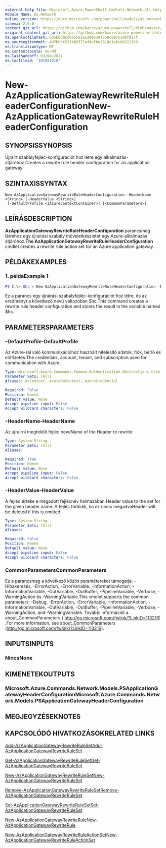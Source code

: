 ```yaml
---
external help file: Microsoft.Azure.PowerShell.Cmdlets.Network.dll-Help.xml
Module Name: Az.Network
online version: https://docs.microsoft.com/powershell/module/az.network/new-azapplicationgatewayrewriteruleheaderconfiguration
schema: 2.0.0
content_git_url: https://github.com/Azure/azure-powershell/blob/master/src/Network/Network/help/New-AzApplicationGatewayRewriteRuleHeaderConfiguration.md
original_content_git_url: https://github.com/Azure/azure-powershell/blob/master/src/Network/Network/help/New-AzApplicationGatewayRewriteRuleHeaderConfiguration.md
ms.openlocfilehash: 6d5bbd0cd0b5581e129e63e7559c09751d8f91cf
ms.sourcegitcommit: 4dfb0cc533b83f77afdcfbe2618c1e6c8d221330
ms.translationtype: MT
ms.contentlocale: hu-HU
ms.lasthandoff: 03/04/2021
ms.locfileid: "101921010"
---
```

# <span data-ttu-id="619fe-101">New-AzApplicationGatewayRewriteRuleHeaderConfiguration</span><span class="sxs-lookup"><span data-stu-id="619fe-101">New-AzApplicationGatewayRewriteRuleHeaderConfiguration</span></span>

## <span data-ttu-id="619fe-102">SYNOPSIS</span><span class="sxs-lookup"><span data-stu-id="619fe-102">SYNOPSIS</span></span>
<span data-ttu-id="619fe-103">Újraírt szabályfejléc-konfigurációt hoz létre egy alkalmazás-átjáróhoz.</span><span class="sxs-lookup"><span data-stu-id="619fe-103">Creates a rewrite rule header configuration for an application gateway.</span></span>

## <span data-ttu-id="619fe-104">SZINTAXIS</span><span class="sxs-lookup"><span data-stu-id="619fe-104">SYNTAX</span></span>

```
New-AzApplicationGatewayRewriteRuleHeaderConfiguration -HeaderName <String> [-HeaderValue <String>]
 [-DefaultProfile <IAzureContextContainer>] [<CommonParameters>]
```

## <span data-ttu-id="619fe-105">LEÍRÁS</span><span class="sxs-lookup"><span data-stu-id="619fe-105">DESCRIPTION</span></span>
<span data-ttu-id="619fe-106">**AzApplicationGatewayRewriteRuleHeaderConfiguration** parancsmag létrehoz egy újraírási szabály műveletkészletet egy Azure-alkalmazás átjáróhoz.</span><span class="sxs-lookup"><span data-stu-id="619fe-106">**The AzApplicationGatewayRewriteRuleHeaderConfiguration** cmdlet creates a rewrite rule action set for an Azure application gateway.</span></span>

## <span data-ttu-id="619fe-107">PÉLDÁK</span><span class="sxs-lookup"><span data-stu-id="619fe-107">EXAMPLES</span></span>

### <span data-ttu-id="619fe-108">1. példa</span><span class="sxs-lookup"><span data-stu-id="619fe-108">Example 1</span></span>
```powershell
PS C:\> $hc = New-AzApplicationGatewayRewriteRuleHeaderConfiguration -HeaderName abc -HeaderValue def
```

<span data-ttu-id="619fe-109">Ez a parancs egy újraírási szabályfejléc-konfigurációt hoz létre, és az eredményt a következő nevű változóban $hc.</span><span class="sxs-lookup"><span data-stu-id="619fe-109">This command creates a rewrite rule header configuration and stores the result in the variable named $hc.</span></span>

## <span data-ttu-id="619fe-110">PARAMETERS</span><span class="sxs-lookup"><span data-stu-id="619fe-110">PARAMETERS</span></span>

### <span data-ttu-id="619fe-111">-DefaultProfile</span><span class="sxs-lookup"><span data-stu-id="619fe-111">-DefaultProfile</span></span>
<span data-ttu-id="619fe-112">Az Azure-ral való kommunikációhoz használt hitelesítő adatok, fiók, bérlő és előfizetés.</span><span class="sxs-lookup"><span data-stu-id="619fe-112">The credentials, account, tenant, and subscription used for communication with Azure.</span></span>

```yaml
Type: Microsoft.Azure.Commands.Common.Authentication.Abstractions.Core.IAzureContextContainer
Parameter Sets: (All)
Aliases: AzContext, AzureRmContext, AzureCredential

Required: False
Position: Named
Default value: None
Accept pipeline input: False
Accept wildcard characters: False
```

### <span data-ttu-id="619fe-113">-HeaderName</span><span class="sxs-lookup"><span data-stu-id="619fe-113">-HeaderName</span></span>
<span data-ttu-id="619fe-114">Az újraírni megfelelő fejléc neve</span><span class="sxs-lookup"><span data-stu-id="619fe-114">Name of the Header to rewrite</span></span>

```yaml
Type: System.String
Parameter Sets: (All)
Aliases:

Required: True
Position: Named
Default value: None
Accept pipeline input: False
Accept wildcard characters: False
```

### <span data-ttu-id="619fe-115">-HeaderValue</span><span class="sxs-lookup"><span data-stu-id="619fe-115">-HeaderValue</span></span>
<span data-ttu-id="619fe-116">A fejléc értéke a megadott fejlécnév halmazában.</span><span class="sxs-lookup"><span data-stu-id="619fe-116">Header value to the set for the given header name.</span></span>
<span data-ttu-id="619fe-117">A fejléc törlődik, ha ez nincs megadva</span><span class="sxs-lookup"><span data-stu-id="619fe-117">Header will be deleted if this is omitted</span></span>

```yaml
Type: System.String
Parameter Sets: (All)
Aliases:

Required: False
Position: Named
Default value: None
Accept pipeline input: False
Accept wildcard characters: False
```

### <span data-ttu-id="619fe-118">CommonParameters</span><span class="sxs-lookup"><span data-stu-id="619fe-118">CommonParameters</span></span>
<span data-ttu-id="619fe-119">Ez a parancsmag a következő közös paramétereket támogatja: -Hibakeresés, -ErrorAction, -ErrorVariable, -InformationAction, -InformationVariable, -OutVariable, -OutBuffer, -PipelineVariable, -Verbose, -WarningAction és -WarningVariable.</span><span class="sxs-lookup"><span data-stu-id="619fe-119">This cmdlet supports the common parameters: -Debug, -ErrorAction, -ErrorVariable, -InformationAction, -InformationVariable, -OutVariable, -OutBuffer, -PipelineVariable, -Verbose, -WarningAction, and -WarningVariable.</span></span> <span data-ttu-id="619fe-120">További információt a about_CommonParameters ( http://go.microsoft.com/fwlink/?LinkID=113216) .</span><span class="sxs-lookup"><span data-stu-id="619fe-120">For more information, see about_CommonParameters (http://go.microsoft.com/fwlink/?LinkID=113216).</span></span>

## <span data-ttu-id="619fe-121">INPUTS</span><span class="sxs-lookup"><span data-stu-id="619fe-121">INPUTS</span></span>

### <span data-ttu-id="619fe-122">Nincs</span><span class="sxs-lookup"><span data-stu-id="619fe-122">None</span></span>

## <span data-ttu-id="619fe-123">KIMENETEK</span><span class="sxs-lookup"><span data-stu-id="619fe-123">OUTPUTS</span></span>

### <span data-ttu-id="619fe-124">Microsoft.Azure.Commands.Network.Models.PSApplicationGatewayHeaderConfiguration</span><span class="sxs-lookup"><span data-stu-id="619fe-124">Microsoft.Azure.Commands.Network.Models.PSApplicationGatewayHeaderConfiguration</span></span>

## <span data-ttu-id="619fe-125">MEGJEGYZÉSEK</span><span class="sxs-lookup"><span data-stu-id="619fe-125">NOTES</span></span>

## <span data-ttu-id="619fe-126">KAPCSOLÓDÓ HIVATKOZÁSOK</span><span class="sxs-lookup"><span data-stu-id="619fe-126">RELATED LINKS</span></span>

[<span data-ttu-id="619fe-127">Add-AzApplicationGatewayRewriteRuleSet</span><span class="sxs-lookup"><span data-stu-id="619fe-127">Add-AzApplicationGatewayRewriteRuleSet</span></span>](./Add-AzApplicationGatewayRewriteRuleSet.md)

[<span data-ttu-id="619fe-128">Get-AzApplicationGatewayRewriteRuleSet</span><span class="sxs-lookup"><span data-stu-id="619fe-128">Get-AzApplicationGatewayRewriteRuleSet</span></span>](./Get-AzApplicationGatewayRewriteRuleSet.md)

[<span data-ttu-id="619fe-129">New-AzApplicationGatewayRewriteRuleSet</span><span class="sxs-lookup"><span data-stu-id="619fe-129">New-AzApplicationGatewayRewriteRuleSet</span></span>](./New-AzApplicationGatewayRewriteRuleSet.md)

[<span data-ttu-id="619fe-130">Remove-AzApplicationGatewayRewriteRuleSet</span><span class="sxs-lookup"><span data-stu-id="619fe-130">Remove-AzApplicationGatewayRewriteRuleSet</span></span>](./Remove-AzApplicationGatewayRewriteRuleSet.md)

[<span data-ttu-id="619fe-131">Set-AzApplicationGatewayRewriteRuleSet</span><span class="sxs-lookup"><span data-stu-id="619fe-131">Set-AzApplicationGatewayRewriteRuleSet</span></span>](./Set-AzApplicationGatewayRewriteRuleSet.md)

[<span data-ttu-id="619fe-132">New-AzApplicationGatewayRewriteRule</span><span class="sxs-lookup"><span data-stu-id="619fe-132">New-AzApplicationGatewayRewriteRule</span></span>](./New-AzApplicationGatewayRewriteRule.md)

[<span data-ttu-id="619fe-133">New-AzApplicationGatewayRewriteRuleActionSet</span><span class="sxs-lookup"><span data-stu-id="619fe-133">New-AzApplicationGatewayRewriteRuleActionSet</span></span>](./New-AzApplicationGatewayRewriteRuleActionSet.md)
